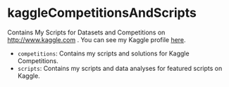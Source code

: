 # kaggleCompetitionsAndScripts
Contains My Scripts for Datasets and Competitions on http://www.kaggle.com . You can see my Kaggle profile [here](https://www.kaggle.com/mmrosenb).

* `competitions`: Contains my scripts and solutions for Kaggle Competitions.
* `scripts`: Contains my scripts and data analyses for featured scripts on Kaggle.
